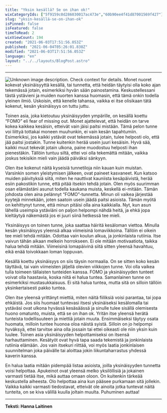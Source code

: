 ```yaml
---
title: "Yksin kesällä? Se on ihan ok!"
wixCategoryIds: ["5f9159c0d286030017ac473e","60b90ee4f41d87001569f427"]
slug: "yksin-kesällä-se-on-ihan-ok"
isPinned: false
isFeatured: false
timeToRead: 2
wixViewCount: 194
created: "2021-06-03T17:51:56.053Z"
published: "2021-06-04T05:26:01.838Z"
modified: "2021-06-03T17:51:56.053Z"
language: "en"
layout: "../../layouts/BlogPost.astro"
---
```


---


![Unknown image description. Check context for details.](https://static.wixstatic.com/media/1a23b9_3779cf93812547039eeb8edb183c60f1~mv2.jpg) <!-- Original name: hanna_laitinen.jpg -->
Monet nuoret kokevat yksinäisyyttä kesällä, tai tunnetta, että heidän täytyisi olla koko ajan tekemässä jotain, esimerkiksi hyvän sään painostamina. Keskustellessani tästä ystävieni ja muiden nuorten kanssa huomasin, että tämä onkin todella yleinen ilmiö. Uskoisin, että kenelle tahansa, vaikka ei itse olisikaan tätä kokenut, kesän yksinäisyys on tuttu juttu.

Toinen asia, joka kietoutuu yksinäisyyden ympärille, on kesällä koettu “FOMO” eli fear of missing out. Monet ajattelevat, että heidän on tarve kokea kaikkea kesäisin, etteivät vain jäisi paitsi mistään. Tämä pelon tunne voi liittyä tottakai moneen muuhunkin, ei vain kesän tapahtumiin. Esimerkiksi, jos kaikki ystävät ovat tekemässä jotain, tulee helposti olo, että jää paitsi jostakin. Tunne kuitenkin herää usein juuri kesäisin. Hyvä sää, kaikki muut tekevät jotain ulkona, paine muodostuu helposti ihan pienestäkin. Tällöin tuntuu siltä, ettei voi olla tekemättä mitään, vaikka joskus tekisikin mieli vain jäädä päiväksi sänkyyn.

Olen itse kokenut näitä kyseisiä tunnetiloja niin kauan kuin muistan. Varsinkin somen yleistymisen jälkeen, ovat paineet kasvaneet. Kun katsoo muiden päivityksiä siitä, miten he nauttivat kauniista kesäpäivistä, herää esiin pakostikin tunne, että pitää itsekin tehdä jotain. Olen myös suurimman osan elämästäni asunut todella kaukana muista, keskellä ei-mitään. Tämän johdosta olen aina pelännyt “FOMO”-tunnetta. Minun oli vaikea järjestää kyytejä minnekään, joten saatoin usein jäädä paitsi asioista. Tämän myötä on kehittynyt tunne, että minun pitäisi olla aina kaikkialla. Nyt, kun asun lähellä useimpia ystäviäni on paljon helpompi nähdä heitä, ja ehkä jopa kieltäytyä näkemästä jos ei juuri siinä hetkessä tee mieli.

Yksinäisyys on toinen tunne, joka saattaa häiritä kesäloman viettoa. Minulla kesän yksinäisyys yleensä alkaa viimeisinä lomaviikkoina. Tällöin ei oikein tee mieli tehdä mitään. Odottaa vain koulun alkua, ja jonkinlaista rutiinia. Itse vaivun tähän aikaan melkein horrokseen. Ei ole mitään motivaatiota, taikka halua tehdä mitään. Viimeisinä lomapäivinä siitä sitten yleensä havahtuu, eikä enää toivokkaan loman loppuvan.

Kesällä koettu yksinäisyys on siis täysin normaalia. On se sitten koko kesän täyttävä, tai vain viimeisten jäljellä olevien viikkojen tunne. Voi olla vaikea tulla toimeen tällaisten tunteiden kanssa. FOMO ja yksinäisyyden tunteet voivat olla haastavia, koska niitä ei halua tuntea. Samanlainen tunne on esimerkiksi mustasukkaisuus. Ei sitä halua tuntea, mutta sitä on silloin tällöin yksinkertaisesti pakko tuntea. 

Olen itse yleensä yrittänyt miettiä, miten näitä fiiliksiä voisi parantaa, tai jopa ehkäistä. Jos siis huomaat tuntevasi itsesi yksinäiseksi kesälomalla tai ystäväsi ovat ulkona hyvässä kesäsäässä ja sinulle tulee sisällä olemisesta huono omatunto, muista, että se on ihan ok. Yritän itse yleensä herätä tunteista todellisuuteen ja miettiä jotain muuta. Ensimmäiseksi täytyy osata huomata, milloin tuntee huonoa oloa näistä syistä. Silloin on jo helpompi hyväksyä, ettei tarvitse aina olla jossain tai ettei oikeasti ole niin yksin kuin luulee. Toinen asia yksinäisyyden helpottamiseksi on itsensä harhauttaminen. Kesätyöt ovat hyvä tapa saada tekemistä ja jonkinlaista rutiinia elämään. Jos vain itsekuri riittää, voi myös laatia jonkinlaisen suunnitelman joka päivälle tai aloittaa jokin liikuntaharrastus yhdessä kaverin kanssa.

En halua laatia mitään pidempää listaa asioista, joilla yksinäisyyden tunnetta voisi helpottaa. Apukeinot ovat yleensä melko yksilöllisiä ja jokainen varmasti tietää itse, mikä auttaa omaan oloon. On kuitenkin tärkeää keskustella aiheesta. Olo helpottaa aina kun pääsee purkamaan sitä jollekin. Vaikka kaikki varmasti tiedostavat, etteivät ole ainoita jotka tuntevat näitä tunteita, on se kiva välillä kuulla joltain muulta. Puhuminen auttaa!

---
**Teksti: Hanna Laitinen**

